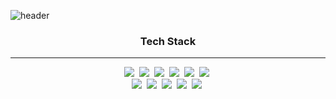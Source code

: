 ![header](https://capsule-render.vercel.app/api?type=rounded&height=200&text=WelCome&fontAlign=50&stroke=ffffff&strokeWidth=3&color=black&fontColor=ffffff)

<h3 align=center> Tech Stack </h3>

<hr/>

<div align=center>
  <img src="https://img.shields.io/badge/JavaScript-F7DF1E?style=flat-square&logo=JavaScript&logoColor=white"/></a>&nbsp;
  <img src="https://img.shields.io/badge/Java-4B4B77?style=flat-square&logo=OpenJDK&logoColor=white"/></a>&nbsp;
  <img src="https://img.shields.io/badge/Spring-6DB33F?style=flat-square&logo=Spring&logoColor=white"/></a>&nbsp;
  <img src="https://img.shields.io/badge/HTML5-E34F26?style=flat-square&logo=HTML5&logoColor=white"/></a>&nbsp;
  <img src="https://img.shields.io/badge/CSS3-1572B6?style=flat-square&logo=CSS3&logoColor=white"/></a>&nbsp;
  <img src="https://img.shields.io/badge/MySQL-4479A1?style=flat-square&logo=MySQL&logoColor=white"/></a>&nbsp;
</div>
<div align=center>
  <img src="https://img.shields.io/badge/GitHub-181717?style=flat-square&logo=GitHub&logoColor=white"/></a>&nbsp;
  <img src="https://img.shields.io/badge/CSS3-1572B6?style=flat-square&logo=CSS3&logoColor=white"/></a>&nbsp;
  <img src="https://img.shields.io/badge/Apache Tomcat-F8DC75?style=flat-square&logo=Apache Tomcat&logoColor=white"/></a>&nbsp;
  <img src="https://img.shields.io/badge/Visual Studio Code-007ACC?style=flat-square&logo=Visual Studio Code&logoColor=white"/></a>&nbsp;
  <img src="https://img.shields.io/badge/Eclipse-2C2255?style=flat-square&logo=Eclipse&logoColor=white"/></a>&nbsp;
</div>






  

